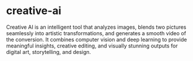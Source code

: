 # creative-ai
Creative AI is an intelligent tool that analyzes images, blends two pictures seamlessly into artistic transformations, and generates a smooth video of the conversion. It combines computer vision and deep learning to provide meaningful insights, creative editing, and visually stunning outputs for digital art, storytelling, and design.

